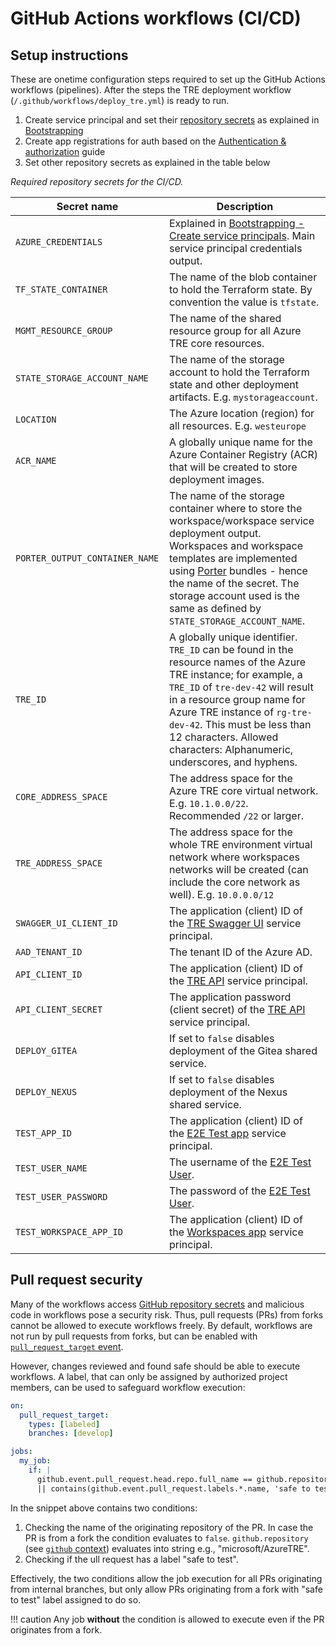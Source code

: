 # GitHub Actions workflows (CI/CD)

## Setup instructions

These are onetime configuration steps required to set up the GitHub Actions workflows (pipelines). After the steps the TRE deployment workflow (`/.github/workflows/deploy_tre.yml`) is ready to run.

1. Create service principal and set their [repository secrets](https://docs.github.com/en/actions/reference/encrypted-secrets) as explained in [Bootstrapping](bootstrapping.md#create-service-principals)
1. Create app registrations for auth based on the [Authentication & authorization](auth.md) guide
1. Set other repository secrets as explained in the table below

*Required repository secrets for the CI/CD.*

| <div style="width: 230px">Secret name</div> | Description |
| ----------- | ----------- |
| `AZURE_CREDENTIALS` | Explained in [Bootstrapping - Create service principals](bootstrapping.md#create-service-principals). Main service principal credentials output. |
| `TF_STATE_CONTAINER` | The name of the blob container to hold the Terraform state. By convention the value is `tfstate`. |
| `MGMT_RESOURCE_GROUP` | The name of the shared resource group for all Azure TRE core resources. |
| `STATE_STORAGE_ACCOUNT_NAME` | The name of the storage account to hold the Terraform state and other deployment artifacts. E.g. `mystorageaccount`. |
| `LOCATION` | The Azure location (region) for all resources. E.g. `westeurope` |
| `ACR_NAME` | A globally unique name for the Azure Container Registry (ACR) that will be created to store deployment images. |
| `PORTER_OUTPUT_CONTAINER_NAME` | The name of the storage container where to store the workspace/workspace service deployment output. Workspaces and workspace templates are implemented using [Porter](https://porter.sh) bundles - hence the name of the secret. The storage account used is the same as defined by `STATE_STORAGE_ACCOUNT_NAME`. |
| `TRE_ID` | A globally unique identifier. `TRE_ID` can be found in the resource names of the Azure TRE instance; for example, a `TRE_ID` of `tre-dev-42` will result in a resource group name for Azure TRE instance of `rg-tre-dev-42`. This must be less than 12 characters. Allowed characters: Alphanumeric, underscores, and hyphens. |
| `CORE_ADDRESS_SPACE` |  The address space for the Azure TRE core virtual network. E.g. `10.1.0.0/22`. Recommended `/22` or larger.  |
| `TRE_ADDRESS_SPACE` | The address space for the whole TRE environment virtual network where workspaces networks will be created (can include the core network as well). E.g. `10.0.0.0/12`|
| `SWAGGER_UI_CLIENT_ID` | The application (client) ID of the [TRE Swagger UI](auth.md#tre-swagger-ui) service principal. |
| `AAD_TENANT_ID` | The tenant ID of the Azure AD. |
| `API_CLIENT_ID` | The application (client) ID of the [TRE API](auth.md#tre-api) service principal. |
| `API_CLIENT_SECRET` | The application password (client secret) of the [TRE API](auth.md#tre-api) service principal. |
| `DEPLOY_GITEA` | If set to `false` disables deployment of the Gitea shared service. |
| `DEPLOY_NEXUS` | If set to `false` disables deployment of the Nexus shared service. |
| `TEST_APP_ID` | The application (client) ID of the [E2E Test app](auth.md#tre-e2e-test) service principal. |
| `TEST_USER_NAME` | The username of the [E2E Test User](auth.md#end-to-end-test-user). |
| `TEST_USER_PASSWORD` | The password of the [E2E Test User](auth.md#end-to-end-test-user). |
| `TEST_WORKSPACE_APP_ID` | The application (client) ID of the [Workspaces app](auth.md#workspaces) service principal. |

## Pull request security

Many of the workflows access [GitHub repository secrets](https://docs.github.com/en/actions/security-guides/encrypted-secrets) and malicious code in workflows pose a security risk. Thus, pull requests (PRs) from forks cannot be allowed to execute workflows freely. By default, workflows are not run by pull requests from forks, but can be enabled with [`pull_request_target` event](https://docs.github.com/en/actions/learn-github-actions/events-that-trigger-workflows#pull_request_target).

However, changes reviewed and found safe should be able to execute workflows. A label, that can only be assigned by authorized project members, can be used to safeguard workflow execution:

```yaml
on:
  pull_request_target:
    types: [labeled]
    branches: [develop]

jobs:
  my_job:
    if: |
      github.event.pull_request.head.repo.full_name == github.repository
      || contains(github.event.pull_request.labels.*.name, 'safe to test')
```

In the snippet above contains two conditions:

1. Checking the name of the originating repository of the PR. In case the PR is from a fork the condition evaluates to `false`. `github.repository` (see [`github` context](https://docs.github.com/en/actions/learn-github-actions/contexts#github-context)) evaluates into string e.g., "microsoft/AzureTRE".
2. Checking if the ull request has a label "safe to test".

Effectively, the two conditions allow the job execution for all PRs originating from internal branches, but only allow PRs originating from a fork with "safe to test" label assigned to do so.

!!! caution
    Any job **without** the condition is allowed to execute even if the PR originates from a fork.
